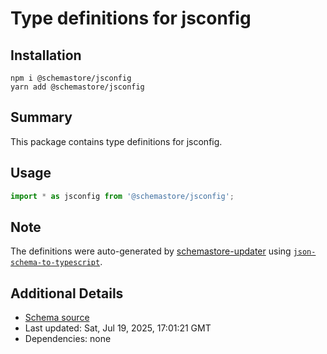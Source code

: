 # Type definitions for jsconfig

## Installation

```
npm i @schemastore/jsconfig
yarn add @schemastore/jsconfig
```

## Summary

This package contains type definitions for jsconfig.

## Usage

```ts
import * as jsconfig from '@schemastore/jsconfig';
```

## Note

The definitions were auto-generated by [schemastore-updater](https://github.com/ffflorian/schemastore-updater) using [`json-schema-to-typescript`](https://www.npmjs.com/package/json-schema-to-typescript).

## Additional Details

* [Schema source](https://github.com/SchemaStore/schemastore/tree/master/src/schemas/json/jsconfig)
* Last updated: Sat, Jul 19, 2025, 17:01:21 GMT
* Dependencies: none
